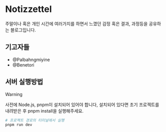 # Notizzettel

주말이나 혹은 개인 시간에 여러가지를 하면서 느꼈던 감정 혹은 결과, 과정등을 공유하는 블로그입니다.

## 기고자들

* @Palbahngmiyine
* @Benetori

## 서버 실행방법

> [!WARNING]  
> 사전에 Node.js, pnpm이 설치되어 있어야 합니다, 설치되어 있다면 초기 프로젝트를 내려받은 후 pnpm install을 실행해주세요.

```bash
# 프로젝트 경로의 터미널에서 실행
pnpm run dev
```